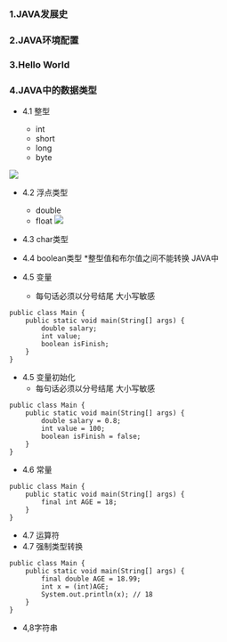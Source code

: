 ### 1.JAVA发展史

### 2.JAVA环境配置

### 3.Hello World

### 4.JAVA中的数据类型
    
* 4.1 整型
    
    * int
    * short
    * long
    * byte
    
![](https://user-gold-cdn.xitu.io/2019/7/25/16c287eebe86890a?w=1648&h=376&f=png&s=191555)

* 4.2 浮点类型
    
    * double
    * float
![](https://user-gold-cdn.xitu.io/2019/7/25/16c288424a9b35c3?w=1664&h=280&f=png&s=176810)

* 4.3 char类型

* 4.4 boolean类型
    *整型值和布尔值之间不能转换 JAVA中

* 4.5 变量
    * 每句话必须以分号结尾 大小写敏感
```
public class Main {
    public static void main(String[] args) {
        double salary;
        int value;
        boolean isFinish;
    }
}
```
* 4.5 变量初始化
    * 每句话必须以分号结尾 大小写敏感
    
```
public class Main {
    public static void main(String[] args) {
        double salary = 0.8;
        int value = 100;
        boolean isFinish = false;
    }
}
```
* 4.6 常量
```
public class Main {
    public static void main(String[] args) {
        final int AGE = 18;
    }
}
```
* 4.7 运算符
* 4.7 强制类型转换
    
```
public class Main {
    public static void main(String[] args) {
        final double AGE = 18.99;
        int x = (int)AGE;
        System.out.println(x); // 18
    }
}
``` 
* 4,8字符串

